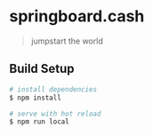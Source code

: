 # springboard.cash

> jumpstart the world

## Build Setup

```bash
# install dependencies
$ npm install

# serve with hot reload 
$ npm run local
